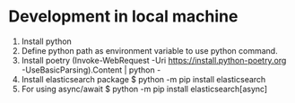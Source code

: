 Development in local machine
=============================
1. Install python 
2. Define python path as environment variable to use python command.
3. Install poetry
(Invoke-WebRequest -Uri https://install.python-poetry.org -UseBasicParsing).Content | python -
4. Install elasticsearch package
$ python -m pip install elasticsearch
5. For using async/await
$ python -m pip install elasticsearch[async]